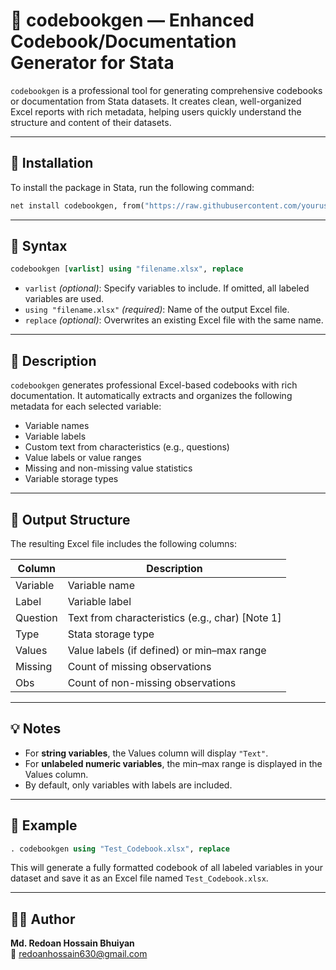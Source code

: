 # 📘 codebookgen — Enhanced Codebook/Documentation Generator for Stata

`codebookgen` is a professional tool for generating comprehensive codebooks or documentation from Stata datasets. It creates clean, well-organized Excel reports with rich metadata, helping users quickly understand the structure and content of their datasets.

---

## 🔧 Installation

To install the package in Stata, run the following command:

```stata
net install codebookgen, from("https://raw.githubusercontent.com/yourusername/codebookgen/main") replace
```

---

## 🚀 Syntax

```stata
codebookgen [varlist] using "filename.xlsx", replace
```

- `varlist` *(optional)*: Specify variables to include. If omitted, all labeled variables are used.
- `using "filename.xlsx"` *(required)*: Name of the output Excel file.
- `replace` *(optional)*: Overwrites an existing Excel file with the same name.

---

## 📝 Description

`codebookgen` generates professional Excel-based codebooks with rich documentation. It automatically extracts and organizes the following metadata for each selected variable:

- Variable names
- Variable labels
- Custom text from characteristics (e.g., questions)
- Value labels or value ranges
- Missing and non-missing value statistics
- Variable storage types

---

## 📁 Output Structure

The resulting Excel file includes the following columns:

| Column     | Description                                            |
|------------|--------------------------------------------------------|
| Variable   | Variable name                                          |
| Label      | Variable label                                         |
| Question   | Text from characteristics (e.g., char) [Note 1]        |
| Type       | Stata storage type                                     |
| Values     | Value labels (if defined) or min–max range             |
| Missing    | Count of missing observations                          |
| Obs        | Count of non-missing observations                      |

---

## 💡 Notes

- For **string variables**, the Values column will display `"Text"`.
- For **unlabeled numeric variables**, the min–max range is displayed in the Values column.
- By default, only variables with labels are included.

---

## 📌 Example

```stata
. codebookgen using "Test_Codebook.xlsx", replace
```

This will generate a fully formatted codebook of all labeled variables in your dataset and save it as an Excel file named `Test_Codebook.xlsx`.

---

## 👨‍💻 Author

**Md. Redoan Hossain Bhuiyan**  
📧 redoanhossain630@gmail.com
